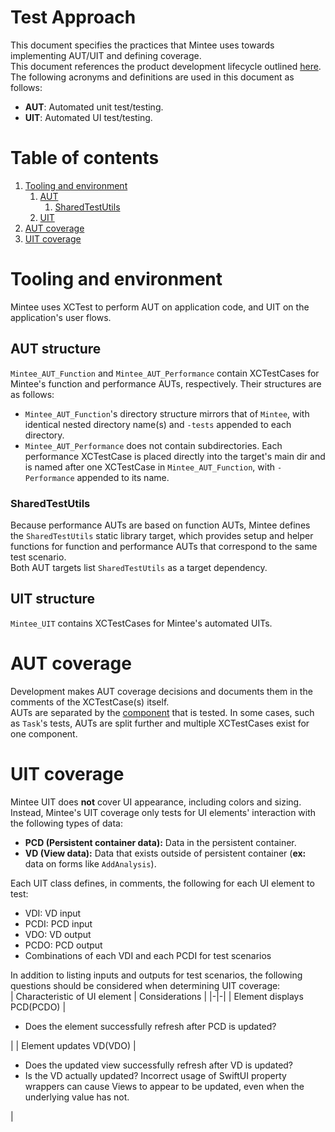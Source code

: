 # Test Approach
This document specifies the practices that Mintee uses towards implementing AUT/UIT and defining coverage.  
This document references the product development lifecycle outlined [here](../../README.md).  
The following acronyms and definitions are used in this document as follows:  
* __AUT__: Automated unit test/testing.
* __UIT__: Automated UI test/testing.

# Table of contents
1. [Tooling and environment](#tooling-and-environment)
    1. [AUT](#aut-structure)
        1. [SharedTestUtils](#sharedtestutils)
    1. [UIT](#uit-structure)
1. [AUT coverage](#aut-coverage)
1. [UIT coverage](#uit-coverage)

# Tooling and environment
Mintee uses XCTest to perform AUT on application code, and UIT on the application's user flows.  

## AUT structure
`Mintee_AUT_Function` and `Mintee_AUT_Performance` contain XCTestCases for Mintee's function and performance AUTs, respectively. Their structures are as follows:  
* `Mintee_AUT_Function`'s directory structure mirrors that of `Mintee`, with identical nested directory name(s) and `-tests` appended to each directory.
* `Mintee_AUT_Performance` does not contain subdirectories. Each performance XCTestCase is placed directly into the target's main dir and is named after one XCTestCase in `Mintee_AUT_Function`, with `-Performance` appended to its name.

### SharedTestUtils
Because performance AUTs are based on function AUTs, Mintee defines the `SharedTestUtils` static library target, which provides setup and helper functions for function and performance AUTs that correspond to the same test scenario.  
Both AUT targets list `SharedTestUtils` as a target dependency.

## UIT structure
`Mintee_UIT` contains XCTestCases for Mintee's automated UITs.

# AUT coverage
Development makes AUT coverage decisions and documents them in the comments of the XCTestCase(s) itself.  
AUTs are separated by the [component](./application-architecture.md) that is tested. In some cases, such as `Task`'s tests, AUTs are split further and multiple XCTestCases exist for one component. 

# UIT coverage
Mintee UIT does __not__ cover UI appearance, including colors and sizing.  
Instead, Mintee's UIT coverage only tests for UI elements' interaction with the following types of data:  
* __PCD (Persistent container data):__ Data in the persistent container.
* __VD (View data):__ Data that exists outside of persistent container (__ex:__ data on forms like `AddAnalysis`).

Each UIT class defines, in comments, the following for each UI element to test: 
* VDI: VD input
* PCDI: PCD input
* VDO: VD output
* PCDO: PCD output
* Combinations of each VDI and each PCDI for test scenarios

In addition to listing inputs and outputs for test scenarios, the following questions should be considered when determining UIT coverage:  
| Characteristic of UI element | Considerations |
|-|-|
| Element displays PCD(PCDO) | <ul> <li/> Does the element successfully refresh after PCD is updated? </ul> |
| Element updates VD(VDO) | <ul> <li/> Does the updated view successfully refresh after VD is updated? <li/> Is the VD actually updated? Incorrect usage of SwiftUI property wrappers can cause Views to appear to be updated, even when the underlying value has not. </ul> |